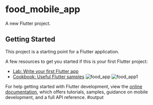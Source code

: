 # food_mobile_app

A new Flutter project.

## Getting Started

This project is a starting point for a Flutter application.

A few resources to get you started if this is your first Flutter project:

- [Lab: Write your first Flutter app](https://docs.flutter.dev/get-started/codelab)
- [Cookbook: Useful Flutter samples](https://docs.flutter.dev/cookbook)
![food_app](https://user-images.githubusercontent.com/52137517/233802676-048a5ff9-5e43-4cbc-b1a2-59fe2aaedcc1.png)
![food_app1](https://user-images.githubusercontent.com/52137517/233802749-c175c318-f11f-4e6e-b1df-d152d1ce5044.png)

For help getting started with Flutter development, view the
[online documentation](https://docs.flutter.dev/), which offers tutorials,
samples, guidance on mobile development, and a full API reference.
#output

